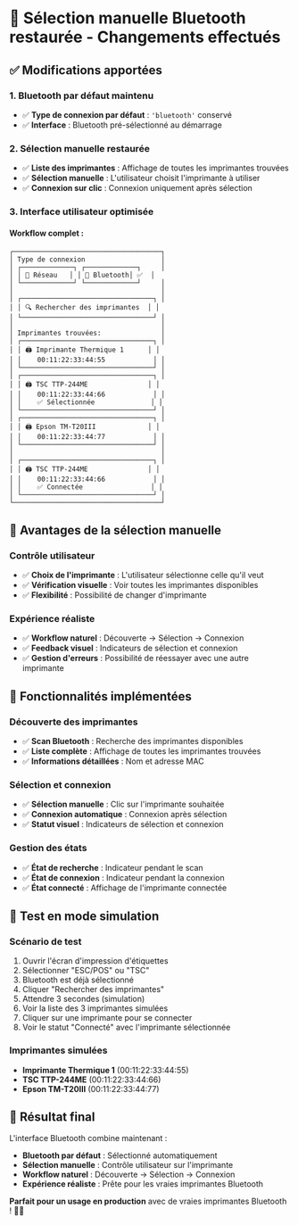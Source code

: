 # 🔵 Sélection manuelle Bluetooth restaurée - Changements effectués

## ✅ Modifications apportées

### 1. **Bluetooth par défaut maintenu**
- ✅ **Type de connexion par défaut** : `'bluetooth'` conservé
- ✅ **Interface** : Bluetooth pré-sélectionné au démarrage

### 2. **Sélection manuelle restaurée**
- ✅ **Liste des imprimantes** : Affichage de toutes les imprimantes trouvées
- ✅ **Sélection manuelle** : L'utilisateur choisit l'imprimante à utiliser
- ✅ **Connexion sur clic** : Connexion uniquement après sélection

### 3. **Interface utilisateur optimisée**

#### Workflow complet :
```
┌─────────────────────────────────────┐
│ Type de connexion                   │
│ ┌─────────────┐ ┌─────────────┐     │
│ │ 📶 Réseau   │ │ 🔵 Bluetooth│ ✅  │
│ └─────────────┘ └─────────────┘     │
│                                     │
│ ┌─────────────────────────────────┐ │
│ │ 🔍 Rechercher des imprimantes  │ │
│ └─────────────────────────────────┘ │
│                                     │
│ Imprimantes trouvées:               │
│ ┌─────────────────────────────────┐ │
│ │ 🖨️ Imprimante Thermique 1      │ │
│ │    00:11:22:33:44:55            │ │
│ └─────────────────────────────────┘ │
│ ┌─────────────────────────────────┐ │
│ │ 🖨️ TSC TTP-244ME               │ │
│ │    00:11:22:33:44:66            │ │
│ │    ✅ Sélectionnée              │ │
│ └─────────────────────────────────┘ │
│ ┌─────────────────────────────────┐ │
│ │ 🖨️ Epson TM-T20III             │ │
│ │    00:11:22:33:44:77            │ │
│ └─────────────────────────────────┘ │
│                                     │
│ ┌─────────────────────────────────┐ │
│ │ 🖨️ TSC TTP-244ME               │ │
│ │    00:11:22:33:44:66            │ │
│ │    ✅ Connectée                 │ │
│ └─────────────────────────────────┘ │
└─────────────────────────────────────┘
```

## 🎯 Avantages de la sélection manuelle

### **Contrôle utilisateur**
- ✅ **Choix de l'imprimante** : L'utilisateur sélectionne celle qu'il veut
- ✅ **Vérification visuelle** : Voir toutes les imprimantes disponibles
- ✅ **Flexibilité** : Possibilité de changer d'imprimante

### **Expérience réaliste**
- ✅ **Workflow naturel** : Découverte → Sélection → Connexion
- ✅ **Feedback visuel** : Indicateurs de sélection et connexion
- ✅ **Gestion d'erreurs** : Possibilité de réessayer avec une autre imprimante

## 🔧 Fonctionnalités implémentées

### **Découverte des imprimantes**
- ✅ **Scan Bluetooth** : Recherche des imprimantes disponibles
- ✅ **Liste complète** : Affichage de toutes les imprimantes trouvées
- ✅ **Informations détaillées** : Nom et adresse MAC

### **Sélection et connexion**
- ✅ **Sélection manuelle** : Clic sur l'imprimante souhaitée
- ✅ **Connexion automatique** : Connexion après sélection
- ✅ **Statut visuel** : Indicateurs de sélection et connexion

### **Gestion des états**
- ✅ **État de recherche** : Indicateur pendant le scan
- ✅ **État de connexion** : Indicateur pendant la connexion
- ✅ **État connecté** : Affichage de l'imprimante connectée

## 📱 Test en mode simulation

### **Scénario de test**
1. Ouvrir l'écran d'impression d'étiquettes
2. Sélectionner "ESC/POS" ou "TSC"
3. Bluetooth est déjà sélectionné
4. Cliquer "Rechercher des imprimantes"
5. Attendre 3 secondes (simulation)
6. Voir la liste des 3 imprimantes simulées
7. Cliquer sur une imprimante pour se connecter
8. Voir le statut "Connecté" avec l'imprimante sélectionnée

### **Imprimantes simulées**
- **Imprimante Thermique 1** (00:11:22:33:44:55)
- **TSC TTP-244ME** (00:11:22:33:44:66)
- **Epson TM-T20III** (00:11:22:33:44:77)

## 🎉 Résultat final

L'interface Bluetooth combine maintenant :

- **Bluetooth par défaut** : Sélectionné automatiquement
- **Sélection manuelle** : Contrôle utilisateur sur l'imprimante
- **Workflow naturel** : Découverte → Sélection → Connexion
- **Expérience réaliste** : Prête pour les vraies imprimantes Bluetooth

**Parfait pour un usage en production** avec de vraies imprimantes Bluetooth ! 🔵✨
